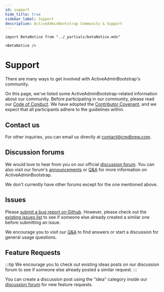```yaml
---
id: support
hide_title: true
sidebar_label: Support
description: ActiveAdminBootstrap Community & Support
---
```


````mdx-code-block
import BetaNotice from "../_partials/betaNotice.mdx"

<BetaNotice />
````

# Support
There are many ways to get involved with ActiveAdminBootstrap's community.

On this page, we've listed some ActiveAdminBootstrap-related information about our community. Before participating in our community, please read our [Code of Conduct](https://github.com/CMDBrew/active_admin_bootstrap/blob/main/CODE_OF_CONDUCT.md). We have adopted the [Contributor Covenant](https://www.contributor-covenant.org/), and we expect that all participants adhere to the guidelines within.

## Contact us
For other inquiries, you can email us directly at contact@cmdbrew.com.

## Discussion forums
We would love to hear from you on our official [discussion forum]. You can also visit our forum's [announcements](https://github.com/CMDBrew/active_admin_bootstrap/discussions/categories/announcements) or [Q&A] for more information on ActiveAdminBootstrap.

We don't currently have other forums except for the one mentioned above.

## Issues
Please [submit a bug report on Github](https://github.com/CMDBrew/active_admin_bootstrap/issues). However, please check out the [existing issues list](https://github.com/CMDBrew/active_admin_bootstrap/issues) to see if someone else already created a similar one before submitting an issue.

We encourage you to visit our [Q&A] to find answers or start a discussion for general usage questions.

## Feature Requests
:::tip
We encourage you to check out existing ideas posts on our discussion forum to see if someone else already posted a similar request.
:::

You can create a discussion post using the "idea" category inside our [discussion forum] for new feature requests.


[discussion forum]:https://github.com/CMDBrew/active_admin_bootstrap/discussions
[Q&A]: https://github.com/CMDBrew/active_admin_bootstrap/discussions/categories/q-a